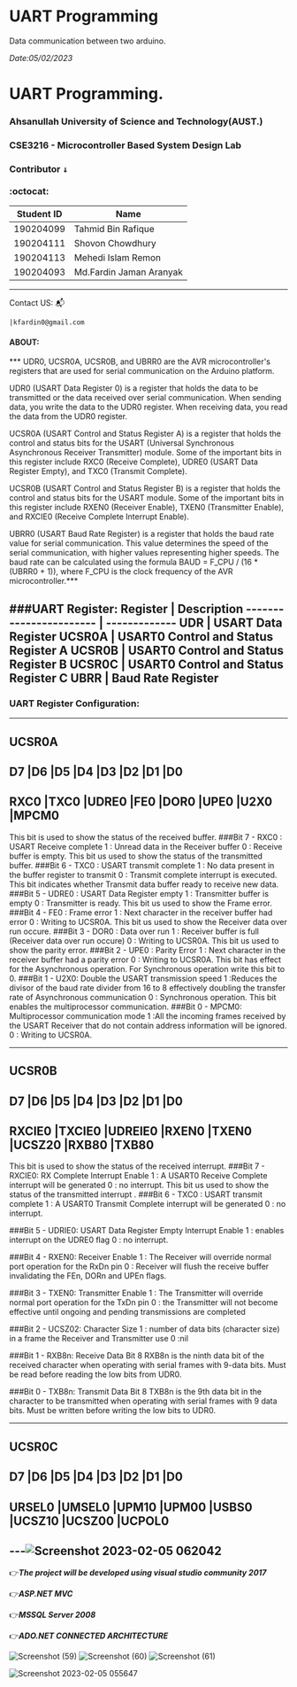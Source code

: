 # UART Programming
Data communication between two arduino.

*Date:05/02/2023*
# UART Programming.
### Ahsanullah University of Science and Technology(AUST.)
### CSE3216 - Microcontroller Based System Design Lab
### Contributor <kbd>↓</kbd><br/><br/>:octocat:

Student ID              |  Name
----------------------- | -------------
190204099               |  Tahmid Bin Rafique
190204111               |  Shovon Chowdhury
190204113               |  Mehedi Islam Remon
190204093               |  Md.Fardin Jaman Aranyak
----------------------------------------
Contact US: :mailbox_with_mail:

    |kfardin0@gmail.com
    


#### ABOUT: <br/>

*** UDR0, UCSR0A, UCSR0B, and UBRR0 are the AVR microcontroller's registers that are used for serial communication on the Arduino platform.

UDR0 (USART Data Register 0) is a register that holds the data to be transmitted or the data received over serial communication. When sending data, you write the data to the UDR0 register. When receiving data, you read the data from the UDR0 register.

UCSR0A (USART Control and Status Register A) is a register that holds the control and status bits for the USART (Universal Synchronous Asynchronous Receiver Transmitter) module. Some of the important bits in this register include RXC0 (Receive Complete), UDRE0 (USART Data Register Empty), and TXC0 (Transmit Complete).

UCSR0B (USART Control and Status Register B) is a register that holds the control and status bits for the USART module. Some of the important bits in this register include RXEN0 (Receiver Enable), TXEN0 (Transmitter Enable), and RXCIE0 (Receive Complete Interrupt Enable).

UBRR0 (USART Baud Rate Register) is a register that holds the baud rate value for serial communication. This value determines the speed of the serial communication, with higher values representing higher speeds. The baud rate can be calculated using the formula BAUD = F_CPU / (16 * (UBRR0 + 1)), where F_CPU is the clock frequency of the AVR microcontroller.***

###UART Register:
Register                |  Description
----------------------- | -------------
UDR                     |  USART Data Register
UCSR0A                  |  USART0 Control and Status Register A
UCSR0B                  |  USART0 Control and Status Register B
UCSR0C                  |  USART0 Control and Status Register C
UBRR                    |  Baud Rate Register
----------------------------------------

### UART Register Configuration:
-------------------------------------------------------------------------
UCSR0A
-------------------------------------------------------------------------
D7       |D6      |D5      |D4      |D3       |D2      |D1       |D0      
---------------------------------------------------------------------------
RXC0     |TXC0   |UDRE0    |FE0     |DOR0     |UPE0    |U2X0     |MPCM0
--------------------------------------------------------------------------

This bit is used to show the status of the received buffer.
###Bit 7 - RXC0 : USART Receive complete
1 : Unread data in the Receiver buffer
0 : Receive buffer is empty.
This bit us used to show the status of the transmitted buffer.
###Bit 6 - TXC0 : USART transmit complete
1 : No data present in the buffer register to transmit
0 : Transmit complete interrupt is executed.
This bit indicates whether Transmit data buffer ready to receive new data.
###Bit 5 - UDRE0 : USART Data Register empty
1 : Transmitter buffer is empty
0 : Transmitter is ready.
This bit us used to show the Frame error.
###Bit 4 - FE0 : Frame error
1 : Next character in the receiver buffer had error
0 : Writing to UCSR0A.
This bit us used to show the Receiver data over run occure.
###Bit 3 - DOR0 : Data over run
1 : Receiver buffer is full (Receiver data over run occure)
0 : Writing to UCSR0A.
This bit us used to show the parity error.
###Bit 2 - UPE0 : Parity Error
1 : Next character in the receiver buffer had a parity error
0 : Writing to UCSR0A.
This bit has effect for the Asynchronous operation. For Synchronous operation write this bit to 0.
###Bit 1 - U2X0: Double the USART transmission speed
1 :Reduces the divisor of the baud rate divider from 16 to 8 effectively doubling the transfer rate of Asynchronous communication
0 : Synchronous operation.
This bit enables the multiprocessor communication.
###Bit 0 - MPCM0: Multiprocessor communication mode
1 :All the incoming frames received by the USART Receiver that do not contain address information will be ignored.
0 : Writing to UCSR0A.


-------------------------------------------------------------------------
UCSR0B
-------------------------------------------------------------------------
D7         |D6      |D5       |D4      |D3       |D2      |D1    |D0      
---------------------------------------------------------------------------
RXCIE0     |TXCIE0  |UDREIE0  |RXEN0   |TXEN0    |UCSZ20 |RXB80  |TXB80
--------------------------------------------------------------------------
This bit is used to show the status of the received interrupt.
###Bit 7 - RXCIE0: RX Complete Interrupt Enable
1 : A USART0 Receive Complete interrupt will be generated
0 : no interrupt.
This bit us used to show the status of the transmitted interrupt .
###Bit 6 - TXC0 : USART transmit complete
1 : A USART0 Transmit Complete interrupt will be generated
0 : no interrupt.

###Bit 5 - UDRIE0: USART Data Register Empty Interrupt Enable
1 : enables interrupt on the UDRE0 flag
0 : no interrupt.

###Bit 4 - RXEN0: Receiver Enable
1 : The Receiver will override normal port operation for the RxDn pin
0 : Receiver will flush the receive buffer invalidating the FEn, DORn and UPEn flags.

###Bit 3 - TXEN0: Transmitter Enable
1 : The Transmitter will override normal port operation for the TxDn pin
0 : the Transmitter will not become effective until ongoing and pending transmissions are completed

###Bit 2 - UCSZ02: Character Size
1 : number of data bits (character size) in a frame the Receiver and Transmitter use
0 :nil

###Bit 1 - RXB8n: Receive Data Bit 8
RXB8n is the ninth data bit of the received character when operating with serial frames with 9-data bits. Must be read before reading the low bits from UDR0.


###Bit 0 - TXB8n: Transmit Data Bit 8
TXB8n is the 9th data bit in the character to be transmitted when operating with serial frames with 9 data bits. Must be written before writing the low bits to UDR0.


-------------------------------------------------------------------------
UCSR0C
-------------------------------------------------------------------------
D7       |D6      |D5      |D4      |D3       |D2      |D1       |D0      
---------------------------------------------------------------------------
URSEL0   |UMSEL0  |UPM10  |UPM00   |USBS0     |UCSZ10  |UCSZ00   |UCPOL0
--------------------------------------------------------------------------
---![Screenshot 2023-02-05 062042](https://user-images.githubusercontent.com/64925270/216795165-f429c221-87e5-4950-85ee-10c5cbfd5fca.png)
-----------------------------------------------------------------------


:point_right:***The project will be developed using visual studio community 2017<br/>***

:point_right:***ASP.NET MVC <br/>***

:point_right:***MSSQL Server 2008 <br/>***

:point_right:***ADO.NET CONNECTED ARCHITECTURE<br/>***

![Screenshot (59)](https://user-images.githubusercontent.com/64925270/215279889-3b8ccb25-87da-4a71-b1bc-95f9aead9586.png)
![Screenshot (60)](https://user-images.githubusercontent.com/64925270/215279949-18468db7-5268-4605-a1d8-acc000287747.png)
![Screenshot (61)](https://user-images.githubusercontent.com/64925270/215279960-d1db0fa4-31cd-4f00-8605-55b0a7dd5c85.png)

![Screenshot 2023-02-05 055647](https://user-images.githubusercontent.com/64925270/216794583-e5deb0eb-de7f-4721-9dc0-35f3ce912cd1.png)
